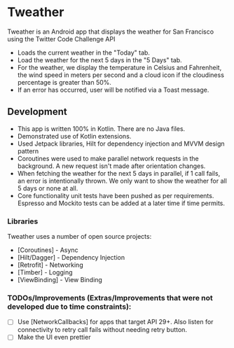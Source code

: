 # Tweather

Tweather is an Android app that displays the weather for San Francisco using the Twitter Code Challenge API
  - Loads the current weather in the "Today" tab.
  - Load the weather for the next 5 days in the "5 Days" tab.
  - For the weather, we display the temperature in Celsius and Fahrenheit, the wind speed in meters per second and a cloud icon if the cloudiness percentage is greater than 50%.
  - If an error has occurred, user will be notified via a Toast message.

## Development

  - This app is written 100% in Kotlin. There are no Java files.
  - Demonstrated use of Kotlin extensions.
  - Used Jetpack libraries, Hilt for dependency injection and MVVM design pattern
  - Coroutines were used to make parallel network requests in the background. A new request isn't made after orientation changes.
  - When fetching the weather for the next 5 days in parallel, if 1 call fails, an error is intentionally thrown. We only want to show the weather for all 5 days or none at all.
  - Core functionality unit tests have been pushed as per requirements. Espresso and Mockito tests can be added at a later time if time permits.

### Libraries

Tweather uses a number of open source projects:

* [Coroutines] - Async
* [Hilt/Dagger] - Dependency Injection
* [Retrofit] - Networking
* [Timber] - Logging
* [ViewBinding] - View Binding

### TODOs/Improvements (Extras/Improvements that were not developed due to time constraints):
- [ ] Use [NetworkCallbacks] for apps that target API 29+. Also listen for connectivity to retry call fails without needing retry button.
- [ ] Make the UI even prettier
